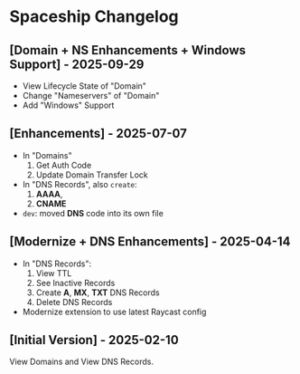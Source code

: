 # Spaceship Changelog

## [Domain + NS Enhancements + Windows Support] - 2025-09-29

- View Lifecycle State of "Domain"
- Change "Nameservers" of "Domain"
- Add "Windows" Support

## [Enhancements] - 2025-07-07

- In "Domains"
    1. Get Auth Code
    2. Update Domain Transfer Lock
- In "DNS Records", also `create`:
    1. **AAAA**,
    2. **CNAME**
- `dev`: moved **DNS** code into its own file

## [Modernize + DNS Enhancements] - 2025-04-14

- In "DNS Records": 
    1. View TTL
    2. See Inactive Records
    3. Create **A**, **MX**, **TXT** DNS Records
    4. Delete DNS Records
- Modernize extension to use latest Raycast config

## [Initial Version] - 2025-02-10

View Domains and View DNS Records.